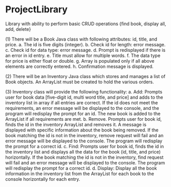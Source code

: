# ProjectLibrary
Library with ability to perform basic CRUD operations {find book, display all, add, delete}


(1)	There will be a Book Java class with following attributes: id, title, and price.
a.	The id is five digits (integer).
b.	Check id for length: error message.
c.	Check id for data type: error message.
d.	Prompt is redisplayed if there is an error in id entry.
e.	Title must allow for multiple words.
f.	The data type for price is either float or double.
g.	Array is populated only if all above elements are correctly entered.
h.	Confirmation message is displayed.

(2) 	There will be an Inventory Java class which stores and manages a list of Book objects. An ArrayList must be created to hold the various orders.

(3) 	Inventory class will provide the following functionality:
a. Add: Prompts user for book data [five-digit id, multi word title, and price] and adds to the inventory list in array if all entries are correct. If the id does not meet the requirements, an error message will be displayed to the console, and the program will redisplay the prompt for an id. The new book is added to the ArrayList if all requirements are met.
b. Remove. Prompts user for book id, finds the id in the inventory ArrayList and removes it.  A message is displayed with specific information about the book being removed. If the book matching the id is not in the inventory, remove request will fail and an error message will be displayed to the console. The program will redisplay the prompt for a correct id.
c. Find: Prompts user for book id, finds the id in the inventory list and displays all the data for the book (id, title, and price) horizontally. If the book matching the id is not in the inventory, find request will fail and an error message will be displayed to the console. The program will redisplay the prompt for a correct id.
d.	Display: Display all the book information in the inventory list from the ArrayList for each book to the console horizontally for each entry.
